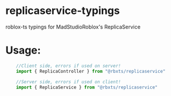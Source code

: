 # replicaservice-typings
roblox-ts typings for MadStudioRoblox's ReplicaService

# Usage:
```ts
	//Client side, errors if used on server!
	import { ReplicaController } from "@rbxts/replicaservice"

	//Server side, errors if used on client!
	import { ReplicaService } from "@rbxts/replicaservice"
```